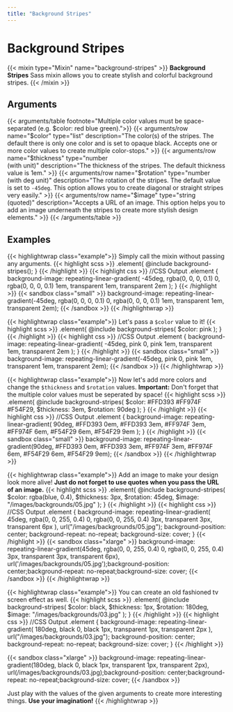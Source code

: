 ```yaml
---
title: "Background Stripes"
---
```


# Background Stripes

{{< mixin type="Mixin" name="background-stripes" >}}
**Background Stripes** Sass mixin allows you to create stylish and colorful background stripes.
{{< /mixin >}}

## Arguments

{{< arguments/table footnote="Multiple color values must be space-separated (e.g. $color: red blue green).">}}
  {{< arguments/row name="$color" type="list" description="The color(s) of the stripes. The default there is only one color and is set to opaque black. Accepts one or more color values to create multiple color-stops." >}}
  {{< arguments/row name="$thickness" type="number<br/>(with unit)" description="The thickness of the stripes. The default thickness value is 1em." >}}
  {{< arguments/row name="$rotation" type="number</br>(with deg unit)" description="The rotation of the stripes. The default value is set to `-45deg`. This option allows you to create diagonal or straight stripes very easily." >}}
  {{< arguments/row name="$image" type="string<br/>(quoted)" description="Accepts a URL of an image. This option helps you to add an image underneath the stripes to create more stylish design elements." >}}
{{< /arguments/table >}}

## Examples

{{< highlightwrap class="example">}}
Simply call the mixin without passing any arguments.
{{< highlight scss >}}
.element{
  @include background-stripes();
}
{{< /highlight >}}
{{< highlight css >}}
//CSS Output
.element {
  background-image: repeating-linear-gradient(
    -45deg, 
    rgba(0, 0, 0, 0.1) 0, 
    rgba(0, 0, 0, 0.1) 1em, 
    transparent 1em, 
    transparent 2em
  );
}
{{< /highlight >}}
{{< sandbox class="small" >}}
background-image: repeating-linear-gradient(-45deg, rgba(0, 0, 0, 0.1) 0, rgba(0, 0, 0, 0.1) 1em, transparent 1em, transparent 2em);
{{< /sandbox >}}
{{< /highlightwrap >}}

{{< highlightwrap class="example">}}
Let's pass a `$color` value to it!
{{< highlight scss >}}
.element{
  @include background-stripes(
    $color: pink
  );
}
{{< /highlight >}}
{{< highlight css >}}
//CSS Output
.element {
  background-image: repeating-linear-gradient(
    -45deg, 
    pink 0, 
    pink 1em, 
    transparent 1em, 
    transparent 2em
  );
}
{{< /highlight >}}
{{< sandbox class="small" >}}
background-image: repeating-linear-gradient(-45deg, pink 0, pink 1em, transparent 1em, transparent 2em);
{{< /sandbox >}}
{{< /highlightwrap >}}

{{< highlightwrap class="example">}}
Now let's add more colors and change the `$thickness` and `$rotation` values. **Important:** Don't forget that the multiple color values must be seperated by space!
{{< highlight scss >}}
.element{
  @include background-stripes(
    $color: #FFD393 #FF974F #F54F29,
    $thickness: 3em,
    $rotation: 90deg
  );
}
{{< /highlight >}}
{{< highlight css >}}
//CSS Output
.element {
  background-image: repeating-linear-gradient(
    90deg, 
    #FFD393 0em, 
    #FFD393 3em, 
    #FF974F 3em, 
    #FF974F 6em, 
    #F54F29 6em, 
    #F54F29 9em
  );
}
{{< /highlight >}}
{{< sandbox class="small" >}}
background-image: repeating-linear-gradient(90deg, #FFD393 0em, #FFD393 3em, #FF974F 3em, #FF974F 6em, #F54F29 6em, #F54F29 9em);
{{< /sandbox >}}
{{< /highlightwrap >}}

{{< highlightwrap class="example">}}
Add an image to make your design look more alive! **Just do not forget to use quotes when you pass the URL of an image.**
{{< highlight scss >}}
.element{
  @include background-stripes(
    $color: rgba(blue, 0.4),
    $thickness: 3px,
    $rotation: 45deg,
    $image: "/images/backgrounds/05.jpg"
  );
}
{{< /highlight >}}
{{< highlight css >}}
//CSS Output
.element {
  background-image: repeating-linear-gradient(
    45deg, 
    rgba(0, 0, 255, 0.4) 0, 
    rgba(0, 0, 255, 0.4) 3px, 
    transparent 3px, transparent 6px
  ), url("/images/backgrounds/05.jpg");
  background-position: center;
  background-repeat: no-repeat;
  background-size: cover;
}
{{< /highlight >}}
{{< sandbox class="xlarge" >}}
background-image: repeating-linear-gradient(45deg, rgba(0, 0, 255, 0.4) 0, rgba(0, 0, 255, 0.4) 3px, transparent 3px, transparent 6px), url('/images/backgrounds/05.jpg');background-position: center;background-repeat: no-repeat;background-size: cover;
{{< /sandbox >}}
{{< /highlightwrap >}}

{{< highlightwrap class="example">}}
You can create an old fashioned tv screen effect as well.
{{< highlight scss >}}
.element{
  @include background-stripes(
    $color: black,
    $thickness: 1px,
    $rotation: 180deg,
    $image: "/images/backgrounds/03.jpg"
  );
}
{{< /highlight >}}
{{< highlight css >}}
//CSS Output
.element {
  background-image: repeating-linear-gradient(
    180deg, 
    black 0, 
    black 1px, 
    transparent 1px, 
    transparent 2px
  ), url("/images/backgrounds/03.jpg");
  background-position: center;
  background-repeat: no-repeat;
  background-size: cover;
}
{{< /highlight >}}

{{< sandbox class="xlarge" >}}
background-image: repeating-linear-gradient(180deg, black 0, black 1px, transparent 1px, transparent 2px), url(/images/backgrounds/03.jpg);background-position: center;background-repeat: no-repeat;background-size: cover;
{{< /sandbox >}}

Just play with the values of the given arguments to create more interesting things. **Use your imagination!**
{{< /highlightwrap >}}






